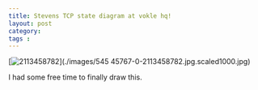 ```yaml
---
title: Stevens TCP state diagram at vokle hq!
layout: post
category: 
tags : 
---
```





[![2113458782](./images/54545767-0-2113458782.jpg.scaled500.jpg)](./images/545
45767-0-2113458782.jpg.scaled1000.jpg)

I had some free time to finally draw this.


